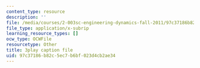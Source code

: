 ```yaml
---
content_type: resource
description: ''
file: /media/courses/2-003sc-engineering-dynamics-fall-2011/97c37186b82c5ec7b6bf023d4cb2ae34_63sIgMvBuEQ.vtt
file_type: application/x-subrip
learning_resource_types: []
ocw_type: OCWFile
resourcetype: Other
title: 3play caption file
uid: 97c37186-b82c-5ec7-b6bf-023d4cb2ae34
---
```


